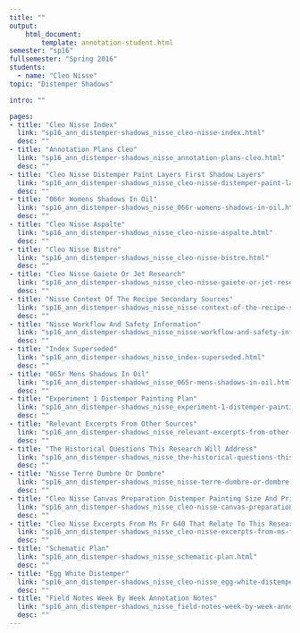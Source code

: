 ```yaml
---
title: ""
output:
    html_document:
        template: annotation-student.html
semester: "sp16"
fullsemester: "Spring 2016"
students:
  - name: "Cleo Nisse"
topic: "Distemper Shadows"

intro: ""

pages:
- title: "Cleo Nisse Index"
  link: "sp16_ann_distemper-shadows_nisse_cleo-nisse-index.html"
  desc: ""
- title: "Annotation Plans Cleo"
  link: "sp16_ann_distemper-shadows_nisse_annotation-plans-cleo.html"
  desc: ""
- title: "Cleo Nisse Distemper Paint Layers First Shadow Layers"
  link: "sp16_ann_distemper-shadows_nisse_cleo-nisse-distemper-paint-layers-first-shadow-layers.html"
  desc: ""
- title: "066r Womens Shadows In Oil"
  link: "sp16_ann_distemper-shadows_nisse_066r-womens-shadows-in-oil.html"
  desc: ""
- title: "Cleo Nisse Aspalte"
  link: "sp16_ann_distemper-shadows_nisse_cleo-nisse-aspalte.html"
  desc: ""
- title: "Cleo Nisse Bistre"
  link: "sp16_ann_distemper-shadows_nisse_cleo-nisse-bistre.html"
  desc: ""
- title: "Cleo Nisse Gaiete Or Jet Research"
  link: "sp16_ann_distemper-shadows_nisse_cleo-nisse-gaiete-or-jet-research.html"
  desc: ""
- title: "Nisse Context Of The Recipe Secondary Sources"
  link: "sp16_ann_distemper-shadows_nisse_nisse-context-of-the-recipe-secondary-sources.html"
  desc: ""
- title: "Nisse Workflow And Safety Information"
  link: "sp16_ann_distemper-shadows_nisse_nisse-workflow-and-safety-information.html"
  desc: ""
- title: "Index Superseded"
  link: "sp16_ann_distemper-shadows_nisse_index-superseded.html"
  desc: ""
- title: "065r Mens Shadows In Oil"
  link: "sp16_ann_distemper-shadows_nisse_065r-mens-shadows-in-oil.html"
  desc: ""
- title: "Experiment 1 Distemper Painting Plan"
  link: "sp16_ann_distemper-shadows_nisse_experiment-1-distemper-painting-plan.html"
  desc: ""
- title: "Relevant Excerpts From Other Sources"
  link: "sp16_ann_distemper-shadows_nisse_relevant-excerpts-from-other-sources.html"
  desc: ""
- title: "The Historical Questions This Research Will Address"
  link: "sp16_ann_distemper-shadows_nisse_the-historical-questions-this-research-will-address.html"
  desc: ""
- title: "Nisse Terre Dumbre Or Dombre"
  link: "sp16_ann_distemper-shadows_nisse_nisse-terre-dumbre-or-dombre.html"
  desc: ""
- title: "Cleo Nisse Canvas Preparation Distemper Painting Size And Priming"
  link: "sp16_ann_distemper-shadows_nisse_cleo-nisse-canvas-preparation-distemper-painting-size-and-priming.html"
  desc: ""
- title: "Cleo Nisse Excerpts From Ms Fr 640 That Relate To This Research"
  link: "sp16_ann_distemper-shadows_nisse_cleo-nisse-excerpts-from-ms-fr-640-that-relate-to-this-research.html"
  desc: ""
- title: "Schematic Plan"
  link: "sp16_ann_distemper-shadows_nisse_schematic-plan.html"
  desc: ""
- title: "Egg White Distemper"
  link: "sp16_ann_distemper-shadows_nisse_cleo-nisse_egg-white-distemper.html"
  desc: ""
- title: "Field Notes Week By Week Annotation Notes"
  link: "sp16_ann_distemper-shadows_nisse_field-notes-week-by-week-annotation-notes.html"
  desc: ""
---
```

